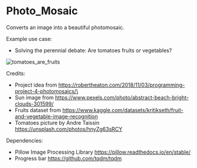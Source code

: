 # Photo_Mosaic

Converts an image into a beautiful photomosaic. 

Example use case:

- Solving the perennial debate: Are tomatoes fruits or vegetables?

![tomatoes_are_fruits](https://user-images.githubusercontent.com/19843342/159955932-ea7d4854-1b9e-4303-a9d8-ae1577fafed3.jpg)

Credits:

- Project idea from https://robertheaton.com/2018/11/03/programming-project-4-photomosaics/\
- Sun image from https://www.pexels.com/photo/abstract-beach-bright-clouds-301599/ 
- Fruits dataset from https://www.kaggle.com/datasets/kritikseth/fruit-and-vegetable-image-recognition
- Tomatoes picture by Andre Taissin https://unsplash.com/photos/hnyZg63sRCY

Dependencies:

- Pillow Image Processing Library https://pillow.readthedocs.io/en/stable/
- Progress bar https://github.com/tqdm/tqdm





